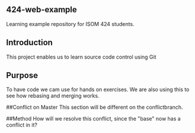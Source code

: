 ## 424-web-example
Learning example repository for ISOM 424 students.


## Introduction
This project enables us to learn source code control using Git

## Purpose
To have code we cam use for hands on exercises. We are also using
this to see how rebasing and merging works.

##Conflict on Master
This section will be different on the conflictbranch.

##Method
How will we resolve this conflict, since the "base" now has a 
conflict in it?